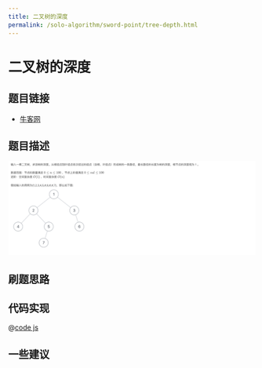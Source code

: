 ```yaml
---
title: 二叉树的深度
permalink: /solo-algorithm/sword-point/tree-depth.html
---
```

# 二叉树的深度

## 题目链接

- [牛客网](https://www.nowcoder.com/share/jump/8484115461699857221284)

## 题目描述

![](../images/treeDepth.png)

## 刷题思路

## 代码实现

@[code js](@algorithm/sword-point/树/treeDepth.js)

## 一些建议
